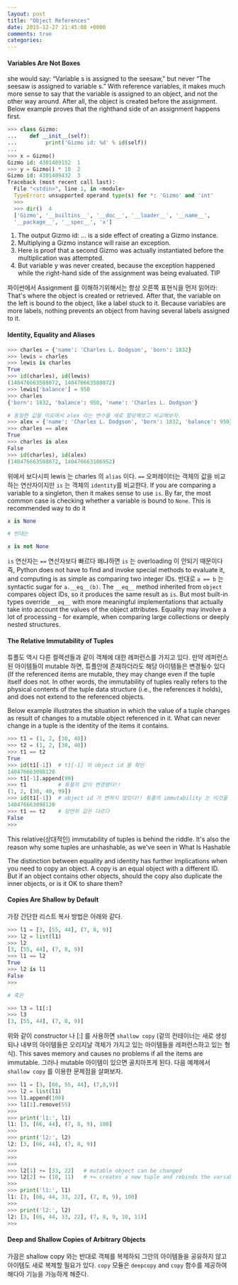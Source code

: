 ```yaml
---
layout: post
title: "Object References"
date: 2015-12-27 21:45:08 +0000
comments: true
categories:
---
```


#### Variables Are Not Boxes


she would say: “Variable s is assigned to the seesaw,” but never “The seesaw is assigned to variable s.” With reference variables, it makes much more sense to say that the variable is assigned to an object, and not the other way around. After all, the object is created before the assignment. Below example proves that the righthand side of an assignment happens first.

```python
>>> class Gizmo:
...    def __init__(self):
...         print('Gizmo id: %d' % id(self))
...
>>> x = Gizmo()
Gizmo id: 4301489152  1
>>> y = Gizmo() * 10  2
Gizmo id: 4301489432  3
Traceback (most recent call last):
  File "<stdin>", line 1, in <module>
  TypeError: unsupported operand type(s) for *: 'Gizmo' and 'int'
  >>>
  >>> dir()  4
  ['Gizmo', '__builtins__', '__doc__', '__loader__', '__name__',
  '__package__', '__spec__', 'x']
```

1. The output Gizmo id: ... is a side effect of creating a Gizmo instance.
2. Multiplying a Gizmo instance will raise an exception.
3. Here is proof that a second Gizmo was actually instantiated before the multiplication was attempted.
4. But variable y was never created, because the exception happened while the right-hand side of the assignment was being evaluated.
  TIP

파이썬에서 Assignment 를 이해하기위해서는 항상 오른쪽 표현식을 먼저 읽어라: That's where the object is created or retrieved. After that, the variable on the left is bound to the object, like a label stuck to it. Because variables are more labels, nothing prevents an object from having several labels assigned to it.


#### Identity, Equality and Aliases

```python
>>> charles = {'name': 'Charles L. Dodgson', 'born': 1832}
>>> lewis = charles
>>> lewis is charles
True
>>> id(charles), id(lewis)
(140476663588872, 140476663588872)
>>> lewis['balance'] = 950
>>> charles
{'born': 1832, 'balance': 950, 'name': 'Charles L. Dodgson'}

# 동일한 값을 이요애서 alex 라는 변수를 새로 할당해보고 비교해보자.
>>> alex = {'name': 'Charles L. Dodgson', 'born': 1832, 'balance': 950}
>>> charles == alex
True
>>> charles is alex
False
>>> id(charles), id(alex)
(140476663588872, 140476663106952)
```

위에서 보다시피 lewis 는 charles 의 `alias` 이다. `==` 오퍼레이터는 객체의 값을 비교하는 연산자이지만 `is` 는 객체의 `identity`를 비교한다. If you are comparing a variable to a singleton, then it makes sense to use `is`. By far, the most common case is checking whether a variable is bound to `None`. This is recommended way to do it

```python
x is None

# 반대는

x is not None
```

`is` 연산자는 `==` 연산자보다 빠르다 왜냐하면 `is` 는 overloading 이 안되기 때문이다 즉, Python does not have to find and invoke special methods to evaluate it, and computing is as simple as comparing two integer IDs. 반대로 `a == b`  는 syntactic sugar for `a.__eq__(b)`. The `__eq__` method inherited from `object` compares object IDs, so it produces the same result as `is`. But most built-in types override `__eq__` with more meaningful implementations that actually take into account the values of the object attributes. Equality may involve a lot of processing - for example, when comparing large collections or deeply nested structures.

#### The Relative Immutability of Tuples

튜플도 역시 다른 컬렉션들과 같이 객체에 대한 레퍼런스를 가지고 있다. 만약 레퍼런스된 아이템들이 mutable 하면, 튜플안에 존재하더라도 해당 아이템들은 변경될수 있다 (If the referenced items are mutable, they may change even if the tuple itself does not. In other words, the immutability of tuples really refers to the physical contents of the tuple data structure (i.e., the references it holds), and does not extend to the referenced objects.

Below example illustrates the situation in which the value of a tuple changes as result of changes to a mutable object referenced in it. What can never change in a tuple is the identity of the items it contains.

```python
>>> t1 = (1, 2, [30, 40])
>>> t2 = (1, 2, [30, 40])
>>> t1 == t2
True
>>> id(t1[-1])  # t1[-1] 의 object id 를 확인
140476663098120
>>> t1[-1].append(99)
>>> t1          # 튜플의 값이 변경됐다!!
(1, 2, [30, 40, 99])
>>> id(t1[-1])  # object id 가 변하지 않았다!! 튜플의 immutability 는 이것을 말하는건가
140476663098120
>>> t1 == t2    # 당연히 값은 다르다
False
>>>
```

This relative(상대적인) immutability of tuples is behind the riddle. It's also the reason why some tuples are unhashable, as we've seen in What Is Hashable

The distinction between equality and identity has further implications when you need to copy an object. A copy is an equal object with a different ID. But if an object contains other objects, should the copy also duplicate the inner objects, or is it OK to share them?


#### Copies Are Shallow by Default

가장 간단한 리스트 복사 방법은 아래와 같다.

```python
>>> l1 = [3, [55, 44], (7, 8, 9)]
>>> l2 = list(l1)
>>> l2
[3, [55, 44], (7, 8, 9)]
>>> l1 == l2
True
>>> l2 is l1
False
>>>

# 혹은

>>> l3 = l1[:]
>>> l3
[3, [55, 44], (7, 8, 9)]
```

위와 같이 constructor 나 [:] 를 사용하면 `shallow copy` (겉의 컨테이너는 새로 생성되나 내부의 아이템들은 오리지날 객체가 가지고 있는 아이템들을 레퍼런스하고 있는 형식). This saves memory and causes no problems if all the items are immutable. 그러나 mutable 아이템이 있으면 골치아프게 된다. 다음 예제에서 `shallow copy` 를 이용한 문제점을 살펴보자.

```python
>>> l1 = [3, [66, 55, 44], (7,8,9)]
>>> l2 = list(l1)
>>> l1.append(100)
>>> l1[1].remove(55)
>>>
>>> print('l1:', l1)
l1: [3, [66, 44], (7, 8, 9), 100]
>>>
>>> print('l2:', l2)
l2: [3, [66, 44], (7, 8, 9)]
>>>
>>>
>>>
>>> l2[1] += [33, 22]   # mutable object can be changed
>>> l2[2] += (10, 11)   # += creates a new tuple and rebinds the variable l2[2] here. This is the same as doing l2[2] = l2[2] + (10, 11) 즉, 새로운 튜플 객체가 l2[2] 에 할당된다.. 이제 l1 과 l2 의 튜플은 더이상 같은 object 가 아니다.
>>>
>>> print('l1:', l1)
l1: [3, [66, 44, 33, 22], (7, 8, 9), 100]
>>>
>>> print('l2:', l2)
l2: [3, [66, 44, 33, 22], (7, 8, 9, 10, 11)]
>>>
```

#### Deep and Shallow Copies of Arbitrary Objects

가끔은 shallow copy 와는 반대로 객체를 복제하되 그안의 아이템들을 공유하지 않고 아이템도 새로 복제할 필요가 있다. `copy` 모듈은 `deepcopy` and `copy` 함수를 제공하여 해다아 기능을 가능하게 해준다.




















